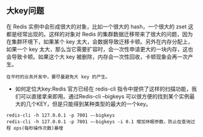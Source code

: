 ## 大key问题

在 Redis 实例中会形成很大的对象，比如一个很大的 hash，一个很大的 zset 这都是经常出现的。这样的对象对 Redis 的集群数据迁移带来了很大的问题，因为在集群环境下，如果某个 key 太大，会数据导致迁移卡顿。另外在内存分配上，如果一个 key 太大，那么当它需要扩容时，会一次性申请更大的一块内存，这也会导致卡顿。如果这个大 key 被删除，内存会一次性回收，卡顿现象会再一次产生。
```
在平时的业务开发中，要尽量避免大 key 的产生。
```

* 如何定位大key:Redis 官方已经在 redis-cli 指令中提供了这样的扫描功能，我们可以直接拿来即用。通过Redis-cli –bigkeys 可以很方便的找到某个实例最大的几个KEY，但是只能得到某种类型的最大的一个key。

```
redis-cli -h 127.0.0.1 -p 7001 –-bigkeys
redis-cli -h 127.0.0.1 -p 7001 –-bigkeys -i 0.1 增加休眠参数，防止在查询过程 ops(每秒操作次数)暴增
```